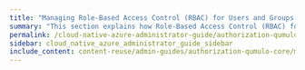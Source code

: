 ```yaml
---
title: "Managing Role-Based Access Control (RBAC) for Users and Groups in Qumulo Core"
summary: "This section explains how Role-Based Access Control (RBAC) for users and groups works in Qumulo Core, explains the role types, and shows how to manage them by using the Qumulo Core Web UI."
permalink: /cloud-native-azure-administrator-guide/authorization-qumulo-core/managing-role-based-access-control-rbac.html
sidebar: cloud_native_azure_administrator_guide_sidebar
include_content: content-reuse/admin-guides/authorization-qumulo-core/managing-role-based-access-control-rbac.md
---
```

